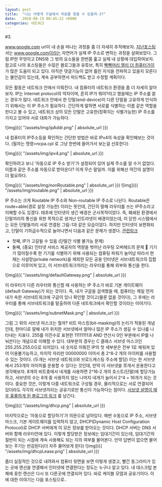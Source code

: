 ```yaml
---
layout: post
title:  "나는 어떻게 구글에서 자료를 찾을 수 있을까-3?"
date:   2018-08-15 00:45:22 +0900
categories: 네트워크
---
```


#3. 

www.google.com url이 내 손을 떠나는 과정을 좀 더 자세히 추적해보자. [지난포스팅](http://tlonist.github.io/jekyll/update/2018/08/05/how-can-we-search-2.html)서는 www.google.com이라는 자연어가 실제 IP 주소로 변하는 과정을 살펴보았다. 그럼 IP란 무엇이고 DNS와 그 밖의 요소들을 한번쯤 훑고 실제 내 상황에 대입하여보자. 참고로 나의 포스팅들은 수많은 블로그들과 유튜브, 특히 [빡빡머리 엘리 더 컴퓨터가이]("https://www.youtube.com/watch?v=EkNq4TrHP_U&t=381s")가 많은 도움이 되고 있다. 아직은 댓글기능이 없어 틀린 지식을 전파하고 있을지 모른다는 불안감이 있는데, 계속 공부하면서 피드백도 받고 수정할 계획이다.
 
모든 활동은 네트워크 안에서 이뤄진다. 내 컴퓨터의 네트워크 환경을 좀 더 자세히 알아보자. 
IP는 Internet protocol의 약자이며, 흔히 IP가 뭐야?라고 했을때는 IP 주소를 묻는 경우가 많다. 네트워크 안에서 한 단말(end-device)이 다른 단말을 고유하게 인식하기 위해서는 이 IP 주소가 필요하다. 간단하게 말하면 서로를 식별하는 이름 같은 역할을 한다고 볼 수 있고, 네트워크 상의 모든 단말은 고유한(정확히는 식별가능한) IP 주소를 가지고 있어야 서로 대화가 가능하다.

![img]({{ "/assets/img/ipAddr.png" | absolute_url }})

내 컴퓨터의 IP주소등을 확인하는 간단한 방법은 바로 IPv4의 속성을 확인해보는 것이다. (필자는 명령>ncpa.cpl 로 그냥 한번에 들어가서 보는걸 선호한다)

![img]({{ "/assets/img/ipv4.png" | absolute_url }})

 
확인하려고 보니 ‘자동으로 IP 주소 받기’가 설정되어 있어 실제 주소를 알 수가 없었다. 이름과 같은 주소를 자동으로 받아온다? 이게 무슨 말일까. 이를 위해선 약간의 설명이 더 필요하다. 


![img]({{ "/assets/img/nonRoutable.png" | absolute_url }})
![img]({{ "/assets/img/routable.png" | absolute_url }})

IP 주소는 크게 Routable IP 주소와 Non-routable IP 주소로 나뉜다. Routable은 route+able(경로 설정 가능한) 이라는 뜻인데, 간단히 말해 라우터를 쓰는 IP주소라고 이해할 수도 있겠다. 
태초에 인터넷이 생긴 배경은 군사목적이었다. 즉, 폐쇄된 환경에서 단말끼리의 통신을 위한 목적으로 생겨난 인트라넷이 배경이었는데, 이 닫힌 시스템에서는 모든 단말들끼리 서로 연결된 그림-1과 같은 모습이었다.
하지만 인터넷이 보편화되고, 단말이 기하급수적으로 늘어나면서 다음과 같은 문제가 생겼다. [관련링크](
https://www.google.co.kr/search?ei=nNxzW-TrBpzm8wXSjaGYCg&q=when+to+use+non+routable+ip&oq=when+to+use+non+routable+ip&gs_l=psy-ab.3..33i160k1l2.1844.10303.0.10480.27.20.0.0.0.0.290.2901.0j8j7.15.0....0...1c.1.64.psy-ab..12.13.2501...0j35i39k1j0i67k1j0i203k1j0i10k1j33i22i29i30k1j33i21k1.0.ovZNJNjl_dg)
	
-	첫째, IP가 고갈될 수 있음 (단말간 식별 불가능 문제)
-	둘째, (중요) 인터넷 서비스 제공자의 역량을 벗어난 라우팅 오버헤드의 문제
 기기가 많아질수록 한 기기를 식별하기 위해 사용되는 컴퓨팅 파워가 늘어남
따라서 현재는 사설망(private network)을 제외한 모든 공용 인터넷은 서브네트워크의 집합으로 이루어져 있고, 이 서브네트워크끼리는 라우터를 통해 외부와 통신을 한다. 


![img]({{ "/assets/img/defaultGateway.png" | absolute_url }}) 

이 라우터가 다른 라우터와 통신할 때 사용하는 IP 주소가 바로 기본 게이트웨이(default Gateway)가 되는 것이다. 즉, 내가 구글을 검색했을 때, 컴퓨터는 제일 먼저 내가 속한 서브네트워크에 구글이 있나 확인할 것이고(물론 없을 것이다), 그 후에는 라우터를 통해 서브네트워크를 탈출하여 다른 네트워크에서 확인할 것이라는 이야기다.


![img]({{ "/assets/img/subnetMask.png" | absolute_url }})

그럼 그 위의 서브넷 마스크는 뭘까? 비트 마스킹(bit-masking)의 논리가 적용된 개념인데, 한마디로 말해 내가 위치한 서브넷에서 얼마나 많은 IP 주소가 생길 수 있나를 나타내는 지표다. 255를 이진수로 표현한 11111111과 AND 연산시 0인 부분에서 IP를 나눠쓴다는 개념으로 이해할 수 있다. 
대부분의 경우는 C 클래스 서브넷 마스크인 255.255.255.0으로 되어있다. 네 숫자로 이뤄진 IP의 첫 세부분은 전부 1로 채워져 있어 이용불가능하고, 마지막 자리만 00000000 이어서 총 2^8-2 개의 아이피를 사용할 수 있는 것이다. (두개는 서브넷 네트워크와 브로드캐스팅 주소에 할당)
이는 한 서브넷에서 253개의 아이피를 운용할 수 있다는 것인데, 만약 이 서브넷을 쪼개서 운용한다고 생각해보자. 8개의 비트중에서 네개를 사용하면 2^16-2 개의 호스트(단말)에 할당가능하고, 서브넷의 수는 8개 중 사용하지 않는 나머지 네개가 늘어서 2^4 = 16개가 되는 것이다. 중요한 것은, 이렇게 다중 네트워크로 구성될 경우, 물리적으로는 서로 연결되어 있더라도 각각의 서브넷끼리는 공유기로만 통신이 가능하다는 점이다. [서브넷 설명이 매우 훌륭하게 된 블로그의 링크](http://blog.naver.com/phoenix208/40044271679) 를 남긴다. 

![img]({{ "/assets/img/dhcp.png" | absolute_url }})

마지막으로는 ‘자동으로 할당하기’가 의문으로 남아있다. 매번 수동으로 IP 주소, 서브넷 마스크, 기본 게이트웨이를 입력하지 않고, DHCP(Dynamic Host Configuration Protocol)로 DHCP 서버에게 이 모든 정보를 받아오는 것이다. DHCP 서버는 DNS 서버와 함께 라우터안에 있다. 이렇게 할당받은 정보에는 임대기간이 있는데, 임대기간의 절반이 되는 시점에 계속 사용해도 되는 지의 여부를 물어본다. 만약 답변이 없으면 물어보는 주기는 반감된다(더 자주 물어보게 된다)
![img]({{ "/assets/img/dhcpLease.png" | absolute_url }})



좀더 실질적인 것으로 내려와서 컴퓨터 뒷면을 보면 이렇게 생겼고, 빨간 동그라미가 있는 곳에 랜선을 연결해서 인터넷에 연결한다는 정도는 누구나 알고 있다. 내 데스크탑 본체에 꽂힌 랜선은 다시 또 다른곳에 연결되어 있다. 바로 케이블 모뎀과 공유기이다. 이에 대한 이야기는 다음 포스팅으로.. 

[jekyll-docs]: https://jekyllrb.com/docs/home
[jekyll-gh]:   https://github.com/jekyll/jekyll
[jekyll-talk]: https://talk.jekyllrb.com/
